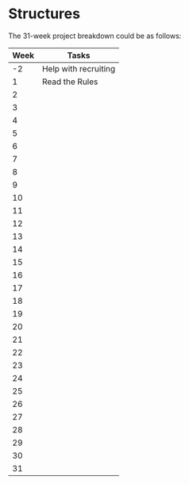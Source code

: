 # Structures


The 31-week project breakdown could be as follows:

| Week | Tasks |
|------|-------|
|-2 | Help with recruiting|
|1| Read the Rules|
|2| |
|3||
|4||
|5||
|6||
|7||
|8||
|9||
|10||
|11||
|12||
|13||
|14||
|15||
|16||
|17||
|18||
|19||
|20||
|21||
|22||
|23||
|24||
|25||
|26||
|27||
|28||
|29||
|30||
|31||